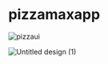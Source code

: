 # pizzamaxapp

![pizzaui](https://github.com/HassaanAhmed60211/HassaanAhmed60211/assets/106430586/8043903a-05e2-4720-bd98-615740d3f004)

![Untitled design (1)](https://github.com/HassaanAhmed60211/fluttercourse/assets/106430586/b3268e86-62ad-4096-97d3-83baedf3aa08)
